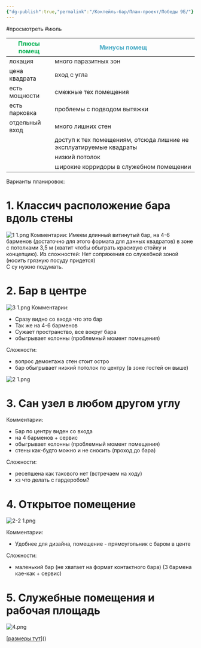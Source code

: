 ```yaml
---
{"dg-publish":true,"permalink":"/Коктейль-бар/План-проект/Победы 9Б/"}
---
```


#просмотреть #июль

| <font color="#00b050">Плюсы помещ</font> | <font color="#4bacc6">Минусы помещ</font>                          |
| ---------------------------------------- | ------------------------------------------------------------------ |
| локация                                  | много паразитных зон                                               |
| цена квадрата                            | вход с угла                                                        |
| есть мощности                            | смежные тех помещения                                              |
| есть парковка                            | проблемы с подводом вытяжки                                        |
| отдельный вход                           | много лишних стен                                                  |
|                                          | доступ к тех помещениям, отсюда лишние не эксплуатируемые квадраты |
|                                          | низкий потолок                                                     |
|                                          | широкие корридоры в служебном помещении                            |



Варианты планировок: 
# 1. Классич расположение бара вдоль стены
![1 1.png](/img/user/Inbox/1%201.png)
Комментарии:  Имеем длинный витинутый бар, на 4-6 барменов (достаточно для этого формата для данных квадратов) в зоне с потолками 3,5 м (хватит чтобы обыграть красивую стойку и концепцию). 
Из сложностей: Нет сопряжения со служебной зоной (носить грязную посуду придется)\
С су нужно подумать. 
# 2. Бар в центре
![3 1.png](/img/user/Inbox/3%201.png)
Комментарии: 
- Сразу видно со входа что это бар
- Так же на 4-6 барменов
- Сужает пространство, все вокруг бара 
- обыгрывает колонны (проблемный момент помещения)

Сложности: 
- вопрос демонтажа стен стоит остро 
- бар обыгрывает низкий потолок по центру (в зоне гостей он выше)

![2 1.png](/img/user/Inbox/2%201.png)
# 3. Сан узел в любом другом углу 

Комментарии: 
- Бар по центру виден со входа
- на 4 барменов + сервис 
- обыгрывает колонны (проблемный момент помещения)
- стены как-будто можно и не сносить (проход до бара)

Сложности: 
- ресепшена как такового нет (встречаем на ходу)
- хз что делать с гардеробом? 


# 4. Открытое помещение

![2-2 1.png](/img/user/Inbox/2-2%201.png)

Комментарии: 
- Удобнее для дизайна, помещение - прямоугольник с баром в центе 

Сложности: 
- маленький бар (не хватает на формат контактного бара) (3 бармена кае-как + сервис)

# 5. Служебные помещения и рабочая площадь 

![4.png](/img/user/Inbox/4.png)

[[размеры тут](https://www.dropbox.com/scl/fi/4h42p5c6rg531b7l90uqv/4.png?rlkey=qo1zj27muow7tqnkd5kuplvoc&dl=0)]()
